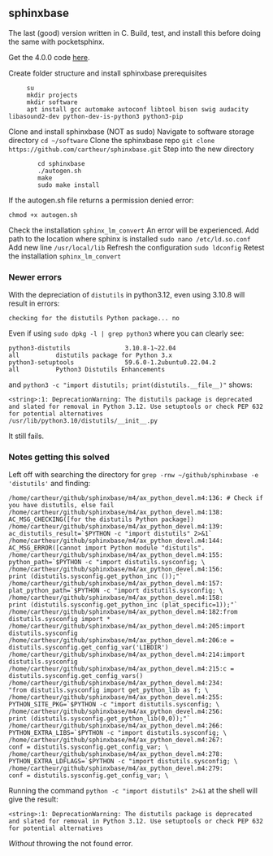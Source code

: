 ## sphinxbase

The last (good) version written in C. Build, test, and install this before doing the same with pocketsphinx.

Get the 4.0.0 code [here](https://sourceforge.net/projects/cmusphinx/files/).

Create folder structure and install sphinxbase prerequisites
		
```
     su
     mkdir projects
     mkdir software
     apt install gcc automake autoconf libtool bison swig audacity libasound2-dev python-dev-is-python3 python3-pip
```

Clone and install sphinxbase (NOT as sudo)
	Navigate to software storage directory
		`cd ~/software`
	Clone the sphinxbase repo
		`git clone https://github.com/cartheur/sphinxbase.git`
	Step into the new directory
 
```
		cd sphinxbase
		./autogen.sh
		make
		sudo make install
```
If the autogen.sh file returns a permission denied error:

```
chmod +x autogen.sh
```

Check the installation
		`sphinx_lm_convert`
An error will be experienced. Add path to the location where sphinx is installed
		`sudo nano /etc/ld.so.conf`
Add new line
		`/usr/local/lib`
Refresh the configuration
		`sudo ldconfig`
Retest the installation
		`sphinx_lm_convert`

### Newer errors

With the depreciation of `distutils` in python3.12, even using 3.10.8 will result in errors:

`checking for the distutils Python package... no`

Even if using `sudo dpkg -l | grep python3` where you can clearly see:

```
python3-distutils               3.10.8-1~22.04                              all          distutils package for Python 3.x
python3-setuptools              59.6.0-1.2ubuntu0.22.04.2                   all          Python3 Distutils Enhancements

```
and `python3 -c "import distutils; print(distutils.__file__)"` shows:

```
<string>:1: DeprecationWarning: The distutils package is deprecated and slated for removal in Python 3.12. Use setuptools or check PEP 632 for potential alternatives
/usr/lib/python3.10/distutils/__init__.py
```

It still fails.

### Notes getting this solved

Left off with searching the directory for `grep -rnw ~/github/sphinxbase -e 'distutils'` and finding:

```
/home/cartheur/github/sphinxbase/m4/ax_python_devel.m4:136:	# Check if you have distutils, else fail
/home/cartheur/github/sphinxbase/m4/ax_python_devel.m4:138:	AC_MSG_CHECKING([for the distutils Python package])
/home/cartheur/github/sphinxbase/m4/ax_python_devel.m4:139:	ac_distutils_result=`$PYTHON -c "import distutils" 2>&1`
/home/cartheur/github/sphinxbase/m4/ax_python_devel.m4:144:		AC_MSG_ERROR([cannot import Python module "distutils".
/home/cartheur/github/sphinxbase/m4/ax_python_devel.m4:155:		python_path=`$PYTHON -c "import distutils.sysconfig; \
/home/cartheur/github/sphinxbase/m4/ax_python_devel.m4:156:			print (distutils.sysconfig.get_python_inc ());"`
/home/cartheur/github/sphinxbase/m4/ax_python_devel.m4:157:		plat_python_path=`$PYTHON -c "import distutils.sysconfig; \
/home/cartheur/github/sphinxbase/m4/ax_python_devel.m4:158:			print (distutils.sysconfig.get_python_inc (plat_specific=1));"`
/home/cartheur/github/sphinxbase/m4/ax_python_devel.m4:182:from distutils.sysconfig import *
/home/cartheur/github/sphinxbase/m4/ax_python_devel.m4:205:import distutils.sysconfig
/home/cartheur/github/sphinxbase/m4/ax_python_devel.m4:206:e = distutils.sysconfig.get_config_var('LIBDIR')
/home/cartheur/github/sphinxbase/m4/ax_python_devel.m4:214:import distutils.sysconfig
/home/cartheur/github/sphinxbase/m4/ax_python_devel.m4:215:c = distutils.sysconfig.get_config_vars()
/home/cartheur/github/sphinxbase/m4/ax_python_devel.m4:234:			  "from distutils.sysconfig import get_python_lib as f; \
/home/cartheur/github/sphinxbase/m4/ax_python_devel.m4:255:		PYTHON_SITE_PKG=`$PYTHON -c "import distutils.sysconfig; \
/home/cartheur/github/sphinxbase/m4/ax_python_devel.m4:256:			print (distutils.sysconfig.get_python_lib(0,0));"`
/home/cartheur/github/sphinxbase/m4/ax_python_devel.m4:266:	   PYTHON_EXTRA_LIBS=`$PYTHON -c "import distutils.sysconfig; \
/home/cartheur/github/sphinxbase/m4/ax_python_devel.m4:267:                conf = distutils.sysconfig.get_config_var; \
/home/cartheur/github/sphinxbase/m4/ax_python_devel.m4:278:		PYTHON_EXTRA_LDFLAGS=`$PYTHON -c "import distutils.sysconfig; \
/home/cartheur/github/sphinxbase/m4/ax_python_devel.m4:279:			conf = distutils.sysconfig.get_config_var; \
```
Running the command `python -c "import distutils" 2>&1` at the shell will give the result:

```
<string>:1: DeprecationWarning: The distutils package is deprecated and slated for removal in Python 3.12. Use setuptools or check PEP 632 for potential alternatives
```
_Without_ throwing the not found error.
